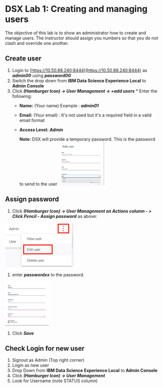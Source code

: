 
# DSX Lab 1: Creating and managing users

The objective of this lab is to show an administrator how to create and manage users.  The instructor should assign you numbers so that you do not clash and override one another.

## Create user

  1. Login to [https://10.50.88.240:8444](https://10.50.88.240:8444) as ***admin00*** using ***password00***
  1. Switch the drop down from **IBM Data Science Experience Local** to **Admin Console**
  1. Click ***(Hamburger Icon) -> User Management -> +add users***
    * Enter the following:
      * **Name:** (Your name) Example : ***admin01***
      * **Email:** (Your email) : It's not used but it's a required field in a valid email format
      * **Access Level:**   ***Admin***

        **Note:** DSX will provide a temporary password. This is the password to send to the user
        ![addUser](./images/addUser.png)

## Assign password
   1. Click ***(Hamburger Icon) -> User Management
   on Actions column - > Click Pencil - Assign password*** as above:

   ![editUser](./images/edituser.png)
   1. enter  ***passwordxx*** to the password.

   ![editUser](./images/changepw.png)
   1. Click ***Save***


## Check Login for new user

   1. Signout as Admin (Top right corner)
   1. Login as new user
   1. Drop Down from **IBM Data Science Experience Local** to **Admin Console**
   1. Click ***(Hamburger Icon) -> User Management***
  1.  Look for Username (note STATUS column)
